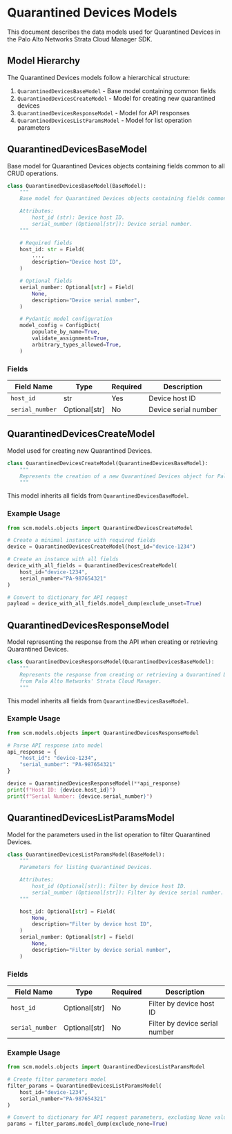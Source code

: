 # Quarantined Devices Models

This document describes the data models used for Quarantined Devices in the Palo Alto Networks Strata Cloud Manager SDK.

## Model Hierarchy

The Quarantined Devices models follow a hierarchical structure:

1. `QuarantinedDevicesBaseModel` - Base model containing common fields
2. `QuarantinedDevicesCreateModel` - Model for creating new quarantined devices
3. `QuarantinedDevicesResponseModel` - Model for API responses
4. `QuarantinedDevicesListParamsModel` - Model for list operation parameters

## QuarantinedDevicesBaseModel

Base model for Quarantined Devices objects containing fields common to all CRUD operations.

```python
class QuarantinedDevicesBaseModel(BaseModel):
    """
    Base model for Quarantined Devices objects containing fields common to all CRUD operations.

    Attributes:
        host_id (str): Device host ID.
        serial_number (Optional[str]): Device serial number.
    """

    # Required fields
    host_id: str = Field(
        ...,
        description="Device host ID",
    )

    # Optional fields
    serial_number: Optional[str] = Field(
        None,
        description="Device serial number",
    )

    # Pydantic model configuration
    model_config = ConfigDict(
        populate_by_name=True,
        validate_assignment=True,
        arbitrary_types_allowed=True,
    )
```

### Fields

| Field Name | Type | Required | Description |
|------------|------|----------|-------------|
| `host_id` | str | Yes | Device host ID |
| `serial_number` | Optional[str] | No | Device serial number |

## QuarantinedDevicesCreateModel

Model used for creating new Quarantined Devices.

```python
class QuarantinedDevicesCreateModel(QuarantinedDevicesBaseModel):
    """
    Represents the creation of a new Quarantined Devices object for Palo Alto Networks' Strata Cloud Manager.
    """
```

This model inherits all fields from `QuarantinedDevicesBaseModel`.

### Example Usage

```python
from scm.models.objects import QuarantinedDevicesCreateModel

# Create a minimal instance with required fields
device = QuarantinedDevicesCreateModel(host_id="device-1234")

# Create an instance with all fields
device_with_all_fields = QuarantinedDevicesCreateModel(
    host_id="device-1234",
    serial_number="PA-987654321"
)

# Convert to dictionary for API request
payload = device_with_all_fields.model_dump(exclude_unset=True)
```

## QuarantinedDevicesResponseModel

Model representing the response from the API when creating or retrieving Quarantined Devices.

```python
class QuarantinedDevicesResponseModel(QuarantinedDevicesBaseModel):
    """
    Represents the response from creating or retrieving a Quarantined Devices object
    from Palo Alto Networks' Strata Cloud Manager.
    """
```

This model inherits all fields from `QuarantinedDevicesBaseModel`.

### Example Usage

```python
from scm.models.objects import QuarantinedDevicesResponseModel

# Parse API response into model
api_response = {
    "host_id": "device-1234",
    "serial_number": "PA-987654321"
}

device = QuarantinedDevicesResponseModel(**api_response)
print(f"Host ID: {device.host_id}")
print(f"Serial Number: {device.serial_number}")
```

## QuarantinedDevicesListParamsModel

Model for the parameters used in the list operation to filter Quarantined Devices.

```python
class QuarantinedDevicesListParamsModel(BaseModel):
    """
    Parameters for listing Quarantined Devices.

    Attributes:
        host_id (Optional[str]): Filter by device host ID.
        serial_number (Optional[str]): Filter by device serial number.
    """

    host_id: Optional[str] = Field(
        None,
        description="Filter by device host ID",
    )
    serial_number: Optional[str] = Field(
        None,
        description="Filter by device serial number",
    )
```

### Fields

| Field Name | Type | Required | Description |
|------------|------|----------|-------------|
| `host_id` | Optional[str] | No | Filter by device host ID |
| `serial_number` | Optional[str] | No | Filter by device serial number |

### Example Usage

```python
from scm.models.objects import QuarantinedDevicesListParamsModel

# Create filter parameters model
filter_params = QuarantinedDevicesListParamsModel(
    host_id="device-1234",
    serial_number="PA-987654321"
)

# Convert to dictionary for API request parameters, excluding None values
params = filter_params.model_dump(exclude_none=True)
```
